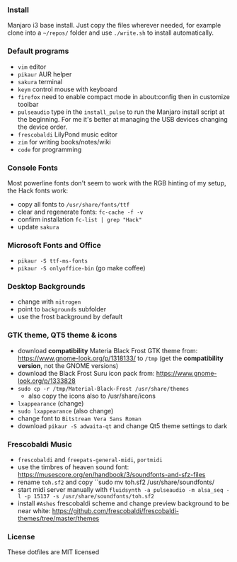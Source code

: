 ### Install
Manjaro i3 base install. Just copy the files wherever needed, for example clone into a ``~/repos/`` folder and use ``./write.sh`` to install automatically.

### Default programs
- ``vim`` editor
- ``pikaur`` AUR helper
- ``sakura`` terminal
- ``keym`` control mouse with keyboard
- ``firefox`` need to enable compact mode in about:config then in customize toolbar
- ``pulseaudio`` type in the ``install_pulse`` to run the Manjaro install script at the beginning. For me it's better at managing the USB devices changing the device order.
- ``frescobaldi`` LilyPond music editor
- ``zim`` for writing books/notes/wiki
- ``code`` for programming

### Console Fonts
Most powerline fonts don't seem to work with the RGB hinting of my setup, the Hack fonts work:

- copy all fonts to ``/usr/share/fonts/ttf`` 
- clear and regenerate fonts: ``fc-cache -f -v``
- confirm installation ``fc-list | grep "Hack"``
- update ``sakura``

### Microsoft Fonts and Office
- ``pikaur -S ttf-ms-fonts``
- ``pikaur -S onlyoffice-bin`` (go make coffee)

### Desktop Backgrounds
- change with ``nitrogen``
- point to ``backgrounds`` subfolder
- use the frost background by default

### GTK theme, QT5 theme & icons
 - download **compatibility** Materia Black Frost GTK theme from: https://www.gnome-look.org/p/1318133/ to ``/tmp`` (get the **compatibility version**, not the GNOME versions)
 - download the Black Frost Suru icon pack from: https://www.gnome-look.org/p/1333828
 - ``sudo cp -r /tmp/Material-Black-Frost /usr/share/themes``
   - also copy the icons also to /usr/share/icons
 - ``lxappearance`` (change)
 - ``sudo lxappearance`` (also change)
 - change font to ``Bitstream Vera Sans Roman``
 - download ``pikaur -S adwaita-qt`` and change Qt5 theme settings to dark

### Frescobaldi Music
 - ``frescobaldi`` and ``freepats-general-midi``, ``portmidi``
 - use the timbres of heaven sound font: https://musescore.org/en/handbook/3/soundfonts-and-sfz-files
 - rename ``toh.sf2`` and copy ``sudo mv toh.sf2 /usr/share/soundfonts/
 - start midi server manually with ``fluidsynth -a pulseaudio -m alsa_seq -l -p 15137 -s /usr/share/soundfonts/toh.sf2``
 - install ``#Ashes`` frescobaldi scheme and change preview background to be near white: https://github.com/frescobaldi/frescobaldi-themes/tree/master/themes

### License
These dotfiles are MIT licensed
